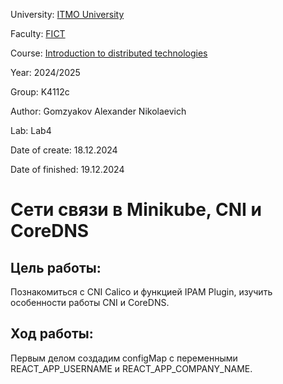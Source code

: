 University: [ITMO University](https://itmo.ru/ru/)

Faculty: [FICT](https://fict.itmo.ru)

Course: [Introduction to distributed technologies](https://github.com/itmo-ict-faculty/introduction-to-distributed-technologies)

Year: 2024/2025

Group: K4112c

Author: Gomzyakov Alexander Nikolaevich

Lab: Lab4

Date of create: 18.12.2024

Date of finished: 19.12.2024

# Сети связи в Minikube, CNI и CoreDNS #

## Цель работы: ##
Познакомиться с CNI Calico и функцией IPAM Plugin, изучить особенности работы CNI и CoreDNS.

## Ход работы: ##

Первым делом создадим configMap с переменными REACT_APP_USERNAME и REACT_APP_COMPANY_NAME.

